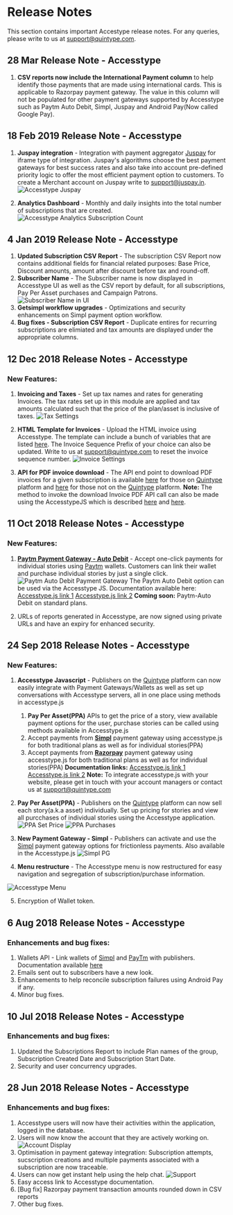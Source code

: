 # Release Notes

This section contains important Accestype release notes. For any queries, please write to us at [support@quintype.com](mailto:support@quintype.com).

## 28 Mar Release Note - Accesstype
1. **CSV reports now include the International Payment column** to help identify those payments that are made using international cards. This is applicable to Razorpay payment gateway. The value in this column will not be populated for other payment gateways supported by Accesstype such as Paytm Auto Debit, Simpl, Juspay and Android Pay(Now called Google Pay).

## 18 Feb 2019 Release Note - Accesstype
1. **Juspay integration** - Integration with payment aggregator [Juspay](https://juspay.in) for iframe type of integration. Juspay's algorithms choose the best payment gateways for best success rates and also take into account pre-defined priority logic to offer the most efficient payment option to customers. 
To create a Merchant account on Juspay write to [support@juspay.in](mailto:support@juspay.in).
![Accesstype Juspay](../../images/Accesstype_JuspayPG.png "Accesstype Juspay")

2. **Analytics Dashboard** - Monthly and daily insights into the total number of subscriptions that are created.
![Accesstype Analytics Subscription Count](../../images/Accesstype_Analytics.png "Accesstype Analytics Subscription Count")

## 4 Jan 2019 Release Note - Accesstype
1. **Updated Subscription CSV Report** - The subscription CSV Report now contains additional fields for financial related purposes: Base Price, Discount amounts, amount after discount before tax and round-off.
2. **Subscriber Name** - The Subscriber name is now displayed in Accesstype UI as well as the CSV report by default, for all subscriptions, Pay Per Asset purchases and Campaign Patrons.
![Subscriber Name in UI](../../images/Accesstype_Sub_Name_UI.png "Subscriber Name in UI")
3. **Getsimpl workflow upgrades** - Optimizations and security enhancements on Simpl payment option workflow. 
4. **Bug fixes - Subscription CSV Report** - Duplicate entires for recurring subscriptions are elimiated and tax amounts are displayed under the appropriate columns.


## 12 Dec 2018 Release Notes - Accesstype

### New Features:
1. **Invoicing and Taxes** - Set up tax names and rates for generating Invoices. The tax rates set up in this module are applied and tax amounts calculated such that the price of the plan/asset is inclusive of taxes.
![Tax Settings](../../images/Accesstype_TaxSettings.png "Tax Settings")
2. **HTML Template for Invoices** - Upload the HTML invoice using Accesstype. The template can include a bunch of variables that are listed [here](#get-invoice-pdf-download). The Invoice Sequence Prefix of your choice can also be updated. Write to us at [support@quintype.com](mailto:support@quintype.com) to reset the invoice sequence number. 
![Invoice Settings](../../images/Accesstype_InvoiceSettings.png "Invoice Settings")

3. **API for PDF invoice download** - The API end point to download PDF invoices for a given subscription is available [here](#get-invoice-pdf-download) for those on [Quintype](https://www.quintype.com) platform and [here](#get-invoice-details-for-a-subscription) for those not on the [Quintype](https://www.quintype.com) platform. **Note:** The method to invoke the download Invoice PDF API call can also be made using the AccesstypeJS which is described [here](https://github.com/quintype/subtype/blob/master/frontend/README.md) and [here](https://github.com/quintype/subtype/blob/master/frontend/API.md).

## 11 Oct 2018 Release Notes - Accesstype

### New Features:
1. **[Paytm Payment Gateway - Auto Debit](https://business.paytm.com/developers-api/integration/auto-debit/overview)** - Accept one-click payments for individual stories using [Paytm](https://business.paytm.com) wallets. Customers can link their wallet and purchase individual stories by just a single click.
![Paytm Auto Debit Payment Gateway](../../images/AccesstypePaytmPG.png "Paytm Auto Debit Payment Gateway")
The Paytm Auto Debit option can be used via the Accesstype JS. Documentation available here:
[Accesstype.js link 1](https://github.com/quintype/subtype/blob/master/frontend/README.md)
[Accesstype.js link 2](https://github.com/quintype/subtype/blob/master/frontend/API.md)
**Coming soon:** Paytm-Auto Debit on standard plans.

2. URLs of reports generated in Accesstype, are now signed using private URLs and have an expiry for enhanced security.


## 24 Sep 2018 Release Notes - Accesstype

### New Features:
1. **Accesstype Javascript** - Publishers on the [Quintype](https://www.quintype.com) platform can now easily integrate with Payment Gateways/Wallets as well as set up conversations with Accesstype servers, all in one place using methods in accesstype.js
	1. **Pay Per Asset(PPA)** APIs to get the price of a story, view available payment options for the user, purchase stories can be called using methods available in Accesstype.js
	2. Accept payments from [**Simpl**](https://getsimpl.com) payment gateway using accesstype.js for both traditional plans as well as for individual stories(PPA)
	3. Accept payments from [**Razorpay**](https://razorpay.com) payment gateway using accesstype.js for both traditional plans as well as for individual stories(PPA)
**Documentation links:**
[Accesstype.js link 1](https://github.com/quintype/subtype/blob/master/frontend/README.md)
[Accesstype.js link 2](https://github.com/quintype/subtype/blob/master/frontend/API.md)
**Note:** To integrate accesstype.js with your website, please get in touch with your account managers or contact us at [support@quintype.com](mailto:support@quintype.com)

2. **Pay Per Asset(PPA)** - Publishers on the [Quintype](https://www.quintype.com) platform can now sell each story(a.k.a asset) individually. Set up pricing for stories and view all purcchases of individual stories using the Accesstype application.
![PPA Set Price](../../images/AccesstypePPASetPrice.png "PPA Set Price")
![PPA Purchases](../../images/AccesstypePPAPurchases.png "PPA Purchases")
3. **New Payment Gateway - Simpl** - Publishers can activate and use the [Simpl](https://getsimpl.com) payment gateway options for frictionless payments. Also available in the Accesstype.js
![Simpl PG](../../images/AccesstypePGs.png "Simpl PG")
4. **Menu restructure** - The Accesstype menu is now restructured for easy navigation and segregation of subscription/purchase information.

![Accesstype Menu](../../images/AccesstypeMenu.png "Accesstype Menu")

5. Encryption of Wallet token.


## 6 Aug 2018 Release Notes - Accesstype

### Enhancements and bug fixes:
1. Wallets API - Link wallets of [Simpl](https://getsimpl.com) and [PayTm](https://paytm.com) with publishers. Documentation available [here](#post-subscriber-wallet-token)
2. Emails sent out to subscribers have a new look.
3. Enhancements to help reconcile subscription failures using Android Pay if any.
4. Minor bug fixes.



## 10 Jul 2018 Release Notes - Accesstype

### Enhancements and bug fixes:
1. Updated the Subscriptions Report to include Plan names of the group, Subscription Created Date and Subscription Start Date.
2. Security and user concurrency upgrades.



## 28 Jun 2018 Release Notes - Accesstype

### Enhancements and bug fixes:
1. Accesstype users will now have their activities within the application, logged in the database.
2. Users will now know the account that they are actively working on.
![Account Display](../../images/Account_display28Jun18.png "Account Display")
3. Optimisation in payment gateway integration: Subscription attempts, sucscription creations and multiple payments associated with a subscription are now traceable.
4. Users can now get instant help using the help chat.
![Support](../../images/Support_28Jun18.png "Support")
5. Easy access link to Accesstype documentation.
6. [Bug fix] Razorpay payment transaction amounts rounded down in CSV reports
7. Other bug fixes.